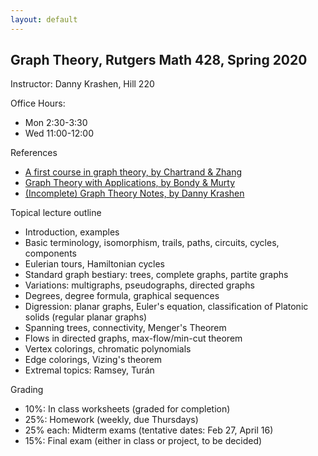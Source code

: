 ```yaml
---
layout: default
---
```




Graph Theory, Rutgers Math 428, Spring 2020
---

Instructor: Danny Krashen, Hill 220

Office Hours: 

- Mon 2:30-3:30
- Wed 11:00-12:00

References

- [A first course in graph theory, by Chartrand & Zhang](https://www.amazon.com/First-Course-Graph-Theory-Mathematics/dp/0486483681)
- [Graph Theory with Applications, by Bondy & Murty](https://www.iro.umontreal.ca/~hahn/IFT3545/GTWA.pdf)
- [(Incomplete) Graph Theory Notes, by Danny Krashen](https://github.com/dkrashen/graphtheory-notes/raw/master/graphtheory.pdf)

Topical lecture outline

- Introduction, examples
- Basic terminology, isomorphism, trails, paths, circuits, cycles, components
- Eulerian tours, Hamiltonian cycles
- Standard graph bestiary: trees, complete graphs, partite graphs
- Variations: multigraphs, pseudographs, directed graphs
- Degrees, degree formula, graphical sequences
- Digression: planar graphs, Euler's equation, classification of Platonic solids (regular planar graphs)
- Spanning trees, connectivity, Menger's Theorem
- Flows in directed graphs, max-flow/min-cut theorem
- Vertex colorings, chromatic polynomials
- Edge colorings, Vizing's theorem
- Extremal topics: Ramsey, Turán

Grading

- 10%: In class worksheets (graded for completion)
- 25%: Homework (weekly, due Thursdays)
- 25% each: Midterm exams (tentative dates: Feb 27, April 16)
- 15%: Final exam (either in class or project, to be decided)
